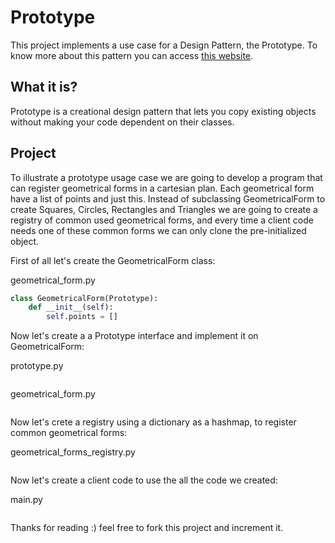 # Prototype

This project implements a use case for a Design Pattern, the Prototype. To know more about this pattern you can access [this website](https://refactoring.guru/design-patterns/prototype).

## What it is?

Prototype is a creational design pattern that lets you copy existing objects without making your code dependent on their classes.

## Project

To illustrate a prototype usage case we are going to develop a program that can register geometrical forms in a cartesian plan. Each geometrical form have a list of points and just this. Instead of subclassing GeometricalForm to create Squares, Circles, Rectangles and Triangles we are going to create a registry of common used geometrical forms, and every time a client code needs one of these common forms we can only clone the pre-initialized object.

First of all let's create the GeometricalForm class:

geometrical_form.py

```python
class GeometricalForm(Prototype):
    def __init__(self):
        self.points = []
```

Now let's create a a Prototype interface and implement it on GeometricalForm:

prototype.py

```python

```

geometrical_form.py

```python

```

Now let's crete a registry using a dictionary as a hashmap, to register common geometrical forms:

geometrical_forms_registry.py

```python

```

Now let's create a client code to use the all the code we created:

main.py

```python

```

Thanks for reading :) feel free to fork this project and increment it.
